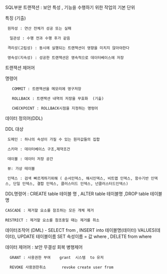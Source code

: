 SQL부분
트랜잭션 : 보안 특성 , 기능을 수행하기 위한 작업의 기본 단위

특징   (기출)

     원자성 : 연산 전체가 성공 또는 실패

      일관성 : 수행 전과 수행 후가 같음

     격리성(고립성) : 동시에 실행되는 트랜잭션이 영향을 미치지 않아야한다

     영속성(지속성) : 성공한 트랜잭션은 영속적으로 데이터베이스에 저장

 

트랜잭션 제어어

  명령어

       COMMIT : 트랜잭션을 메모리에 영구저장

       ROLLBACK : 트랜잭션 내역의 저장을 무효화  (기출)

       CHECKPOINT : ROLLBACK시점을 지정하는 명렁어

 

데이터 정의어(DDL)

DDL 대상

     도메인 : 하나의 속성이 가질 수 있는 원자값들의 집합

     스키마 : 데이터베이스 구조,제약조건

     데이블 : 데이터 저장 공간

     뷰: 가상 테이블

     인덱스 : 검색 빠르게하기위해 ( 순서인덱스, 해시인덱스, 비트맵 인덱스, 함수기반 인덱스, 단일 인덱스, 결합 인덱스, 클러스터드 인덱스, 넌클러스터드인덱스)

DDL명령어 : CREATE table 테이블 명 , ALTER table 테이블명 ,DROP table 테이블명 

    CASCADE : 제거할 요소를 참조하는 모든 개체 제거

    RESTRICT : 제거할 요소를 참조중일 때는 제거를 취소

 

데이터조작어 (DML) - SELECT from  ,  INSERT into 테이블명(데이터) VALUES(데이터), UPDATE 테이블이름 SET 속성이름 = 값 where ,  DELETE from where

데이터 제어어 : 보안 무결성 회복 병행제어

      GRANT : 사용권한 부여    grant  시스템  to 유저

      REVOKE 사용권한취소       revoke create user from